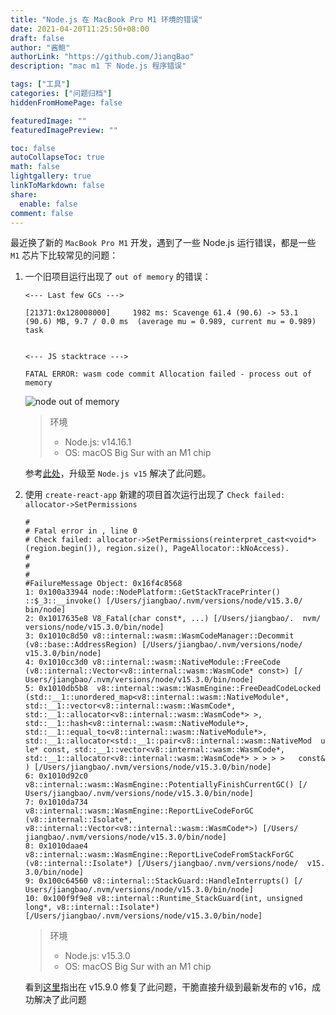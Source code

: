 ```yaml
---
title: "Node.js 在 MacBook Pro M1 环境的错误"
date: 2021-04-20T11:25:50+08:00
draft: false
author: "酱鲍"
authorLink: "https://github.com/JiangBao"
description: "mac m1 下 Node.js 程序错误"

tags: ["工具"]
categories: ["问题归档"]
hiddenFromHomePage: false

featuredImage: ""
featuredImagePreview: ""

toc: false
autoCollapseToc: true
math: false
lightgallery: true
linkToMarkdown: false
share:
  enable: false
comment: false
---
```


<!--more-->

最近换了新的 `MacBook Pro M1` 开发，遇到了一些 Node.js 运行错误，都是一些 `M1` 芯片下比较常见的问题：
1. 一个旧项目运行出现了 `out of memory` 的错误：
    ```
    <--- Last few GCs --->

    [21371:0x128008000]     1982 ms: Scavenge 61.4 (90.6) -> 53.1 (90.6) MB, 9.7 / 0.0 ms  (average mu = 0.989, current mu = 0.989) task 


    <--- JS stacktrace --->

    FATAL ERROR: wasm code commit Allocation failed - process out of memory
    ```

    ![node out of memory](https://jiangbao-1258001083.cos.ap-shanghai.myqcloud.com/node-out-of-memory.png)

    > 环境
    > * Node.js: v14.16.1
    > * OS: macOS Big Sur with an M1 chip

    参考[此处](https://github.com/TypeStrong/typedoc/issues/1491)，升级至 `Node.js v15` 解决了此问题。

2. 使用 `create-react-app` 新建的项目首次运行出现了 `Check failed: allocator->SetPermissions`
    ```
    #
    # Fatal error in , line 0
    # Check failed: allocator->SetPermissions(reinterpret_cast<void*>   (region.begin()), region.size(), PageAllocator::kNoAccess).
    #
    #
    #
    #FailureMessage Object: 0x16f4c8568
    1: 0x100a33944 node::NodePlatform::GetStackTracePrinter()   ::$_3::__invoke() [/Users/jiangbao/.nvm/versions/node/v15.3.0/   bin/node]
    2: 0x1017635e8 V8_Fatal(char const*, ...) [/Users/jiangbao/.  nvm/ versions/node/v15.3.0/bin/node]
    3: 0x1010c8d50 v8::internal::wasm::WasmCodeManager::Decommit  (v8::base::AddressRegion) [/Users/jiangbao/.nvm/versions/node/   v15.3.0/bin/node]
    4: 0x1010cc3d0 v8::internal::wasm::NativeModule::FreeCode   (v8::internal::Vector<v8::internal::wasm::WasmCode* const>) [/   Users/jiangbao/.nvm/versions/node/v15.3.0/bin/node]
    5: 0x1010db5b8  v8::internal::wasm::WasmEngine::FreeDeadCodeLocked   (std::__1::unordered_map<v8::internal::wasm::NativeModule*,    std::__1::vector<v8::internal::wasm::WasmCode*,    std::__1::allocator<v8::internal::wasm::WasmCode*> >,    std::__1::hash<v8::internal::wasm::NativeModule*>,   std::__1::equal_to<v8::internal::wasm::NativeModule*>,     std::__1::allocator<std::__1::pair<v8::internal::wasm::NativeMod  u le* const, std::__1::vector<v8::internal::wasm::WasmCode*,    std::__1::allocator<v8::internal::wasm::WasmCode*> > > > >   const& ) [/Users/jiangbao/.nvm/versions/node/v15.3.0/bin/node]
    6: 0x1010d92c0    v8::internal::wasm::WasmEngine::PotentiallyFinishCurrentGC() [/  Users/jiangbao/.nvm/versions/node/v15.3.0/bin/node]
    7: 0x1010da734    v8::internal::wasm::WasmEngine::ReportLiveCodeForGC  (v8::internal::Isolate*,     v8::internal::Vector<v8::internal::wasm::WasmCode*>) [/Users/   jiangbao/.nvm/versions/node/v15.3.0/bin/node]
    8: 0x1010daae4    v8::internal::wasm::WasmEngine::ReportLiveCodeFromStackForGC   (v8::internal::Isolate*) [/Users/jiangbao/.nvm/versions/node/  v15. 3.0/bin/node]
    9: 0x100c64560 v8::internal::StackGuard::HandleInterrupts() [/  Users/jiangbao/.nvm/versions/node/v15.3.0/bin/node]
    10: 0x100f9f9e8 v8::internal::Runtime_StackGuard(int, unsigned long*, v8::internal::Isolate*) [/Users/jiangbao/.nvm/versions/node/v15.3.0/bin/node]
    ```

    > 环境
    > * Node.js: v15.3.0
    > * OS: macOS Big Sur with an M1 chip

    看到[这里](https://github.com/nodejs/node/issues/37061)指出在 v15.9.0 修复了此问题，干脆直接升级到最新发布的 v16，成功解决了此问题